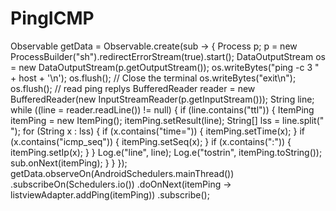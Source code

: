 # PingICMP
   Observable<ItemPing> getData = Observable.create(sub -> {
            Process p;
            p = new ProcessBuilder("sh").redirectErrorStream(true).start();
            DataOutputStream os = new DataOutputStream(p.getOutputStream());
            os.writeBytes("ping -c 3 " + host + '\n');
            os.flush();
// Close the terminal
            os.writeBytes("exit\n");
            os.flush();
// read ping replys
            BufferedReader reader = new BufferedReader(new InputStreamReader(p.getInputStream()));
            String line;
            while ((line = reader.readLine()) != null) {
                if (line.contains("ttl")) {
                    ItemPing itemPing = new ItemPing();
                    itemPing.setResult(line);
                    String[] lss = line.split(" ");
                    for (String x : lss) {
                        if (x.contains("time=")) {
                            itemPing.setTime(x);
                        }
                        if (x.contains("icmp_seq")) {
                            itemPing.setSeq(x);
                        }
                        if (x.contains(":")) {
                            itemPing.setIp(x);
                        }
                    }
                    Log.e("line", line);
                    Log.e("tostrin", itemPing.toString());
                    sub.onNext(itemPing);
                }
            }
        });
        getData.observeOn(AndroidSchedulers.mainThread())
                .subscribeOn(Schedulers.io())
                .doOnNext(itemPing -> listviewAdapter.addPing(itemPing))
                .subscribe();

